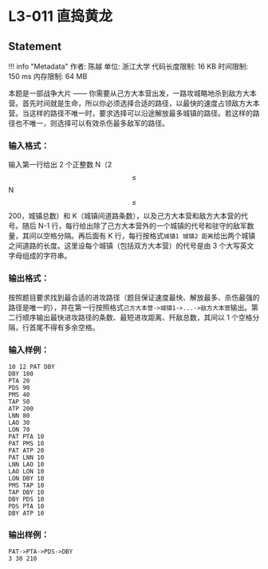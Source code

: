 
# L3-011 直捣黄龙

## Statement

!!! info "Metadata"
    作者: 陈越
    单位: 浙江大学
    代码长度限制: 16 KB
    时间限制: 150 ms
    内存限制: 64 MB

本题是一部战争大片 —— 你需要从己方大本营出发，一路攻城略地杀到敌方大本营。首先时间就是生命，所以你必须选择合适的路径，以最快的速度占领敌方大本营。当这样的路径不唯一时，要求选择可以沿途解放最多城镇的路径。若这样的路径也不唯一，则选择可以有效杀伤最多敌军的路径。

### 输入格式：

输入第一行给出 2 个正整数 N（2 $$\le$$ N $$\le$$ 200，城镇总数）和 K（城镇间道路条数），以及己方大本营和敌方大本营的代号。随后 N-1 行，每行给出除了己方大本营外的一个城镇的代号和驻守的敌军数量，其间以空格分隔。再后面有 K 行，每行按格式`城镇1 城镇2 距离`给出两个城镇之间道路的长度。这里设每个城镇（包括双方大本营）的代号是由 3 个大写英文字母组成的字符串。

### 输出格式：

按照题目要求找到最合适的进攻路径（题目保证速度最快、解放最多、杀伤最强的路径是唯一的），并在第一行按照格式`己方大本营->城镇1->...->敌方大本营`输出。第二行顺序输出最快进攻路径的条数、最短进攻距离、歼敌总数，其间以 1 个空格分隔，行首尾不得有多余空格。

### 输入样例：
```plaintext
10 12 PAT DBY
DBY 100
PTA 20
PDS 90
PMS 40
TAP 50
ATP 200
LNN 80
LAO 30
LON 70
PAT PTA 10
PAT PMS 10
PAT ATP 20
PAT LNN 10
LNN LAO 10
LAO LON 10
LON DBY 10
PMS TAP 10
TAP DBY 10
DBY PDS 10
PDS PTA 10
DBY ATP 10
```

### 输出样例：
```plaintext
PAT->PTA->PDS->DBY
3 30 210
```


